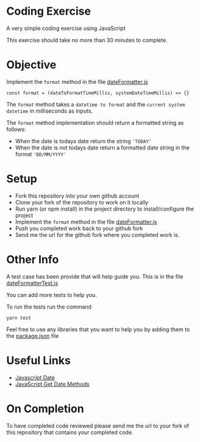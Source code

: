 Coding Exercise
=======

A very simple coding exercise using JavaScript

This exercise should take no more than 30 minutes to complete.

Objective
======

Implement the `format` method in the file [dateFormatter.js](https://github.com/timt/exercise_1904/blob/master/src/dateFormatter.js)

    const format = (dateToFormatTimeMillis, systemDateTimeMillis) => {}

The `format` method takes a `datetime to format` and the `current system datetime` in milliseconds as inputs.

The `format` method implementation should return a formatted string as follows:
* When the date is todays date return the string `'TODAY'`
* When the date is not todays date return a formatted date string in the format `'DD/MM/YYYY'`
    
Setup
===

* Fork this repository into your own github account
* Clone your fork of the repository to work on it locally
* Run yarn (or npm install) in the project directory to install/configure the project
* Implement the `format` method in the file [dateFormatter.js](https://github.com/timt/exercise_1904/blob/master/src/dateFormatter.js)
* Push you completed work back to your github fork
* Send me the url for the github fork where you completed work is.

Other Info
====

A test case has been provide that will help guide you. This is in the file [dateFormatterTest.js](https://github.com/timt/exercise_1904/blob/master/__tests__/dateFormatterTest.js)

You can add more tests to help you.

To run the tests run the command
    
    yarn test
    
Feel free to use any libraries that you want to help you by adding them to the [package.json](https://github.com/timt/exercise_1904/blob/master/package.json) file

Useful Links
===
* [Javascript Date](https://developer.mozilla.org/en-US/docs/Web/JavaScript/Reference/Global_Objects/Date)
* [JavaScript Get Date Methods](https://www.w3schools.com/js/js_date_methods.asp)


On Completion
===
To have completed code reviewed please send me the url to your fork of this repository that contains your completed code.